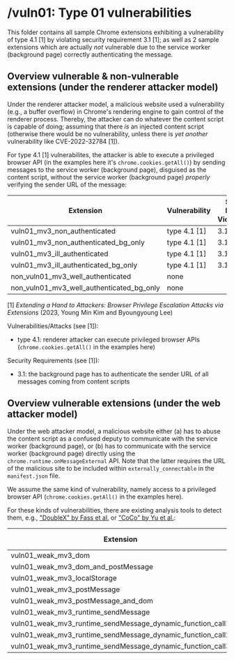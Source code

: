 # /vuln01: Type 01 vulnerabilities
This folder contains all sample Chrome extensions exhibiting a vulnerability of type 4.1 [1] by violating security requirement 3.1 [1];
as well as 2 sample extensions which are actually *not* vulnerable due to the service worker (background page) correctly authenticating the message.

## Overview vulnerable & non-vulnerable extensions (under the renderer attacker model)

Under the renderer attacker model, a malicious website used a vulnerability (e.g., a buffer overflow) in Chrome's rendering engine to gain control of the
renderer process. Thereby, the attacker can do whatever the content script is capable of doing; assuming that there *is* an injected content script
(otherwise there would be no vulnerability, unless there is *yet another* vulnerability like CVE-2022-32784 [1]).

For type 4.1 [1] vulnerabilites, the attacker is able to execute a privileged browser API (in the examples here it's `chrome.cookies.getAll()`) by sending
messages to the service worker (background page), disguised as the content script, without the service worker (background page) *properly* verifying the
sender URL of the message:

| Extension                                                        | Vulnerability | Sec. Req. Violation | Attacker model | Authentication | Sanitization | Content Script | Background Page |
| ---------------------------------------------------------------- | ------------- | ------------------- | -------------- | -------------- | ------------ | -------------- | --------------- |
| vuln01_mv3_non_authenticated                                     | type 4.1 [1]  | 3.1 [1]             | renderer       | none           | N/A          | yes            | yes             |
| vuln01_mv3_non_authenticated_bg_only                             | type 4.1 [1]  | 3.1 [1]             | renderer       | none           | N/A          | no             | yes             |
| vuln01_mv3_ill_authenticated                                     | type 4.1 [1]  | 3.1 [1]             | renderer       | bad            | N/A          | yes            | yes             |
| vuln01_mv3_ill_authenticated_bg_only                             | type 4.1 [1]  | 3.1 [1]             | renderer       | bad            | N/A          | no             | yes             |
| non_vuln01_mv3_well_authenticated                                | none          |                     |                | sufficient     | N/A          | yes            | yes             |
| non_vuln01_mv3_well_authenticated_bg_only                        | none          |                     |                | sufficient     | N/A          | no             | yes             |

[1] *Extending a Hand to Attackers: Browser Privilege Escalation Attacks via Extensions* (2023, Young Min Kim and Byoungyoung Lee)

Vulnerabilities/Attacks (see [1]):
* type 4.1: renderer attacker can execute privileged browser APIs (`chrome.cookies.getAll()` in the examples here)

Security Requirements (see [1]):
* 3.1: the background page has to authenticate the sender URL of all messages coming from content scripts

## Overview vulnerable extensions (under the web attacker model)

Under the web attacker model, a malicious website either (a) has to abuse the content script as a confused deputy to communicate with the service worker
(background page), or (b) has to communicate with the service worker (background page) directly using the `chrome.runtime.onMessageExternal` API.
Note that the latter requires the URL of the malicious site to be included within `externally_connectable` in the `manifest.json` file.

We assume the same kind of vulnerability, namely access to a privileged browser API (`chrome.cookies.getAll()` in the examples here).

For these kinds of vulnerabilities, there are existing analysis tools to detect them, e.g., ["DoubleX" by Fass et al.](https://github.com/Aurore54F/DoubleX)
or ["CoCo" by Yu et al.](https://github.com/CoCoAbstractInterpretation/CoCo):

| Extension                                                        | Web page -> CS comm.  | Web page <- CS comm. | Attacker model | Authentication | Sanitization | DoubleX  | CoCo |
| ---------------------------------------------------------------- | --------------------- | -------------------- | -------------- | -------------- | ------------ | -------- | ---- |
| vuln01_weak_mv3_dom                                              | DOM                   | DOM                  | web            | none           | N/A          | -        | -    |
| vuln01_weak_mv3_dom_and_postMessage                              | DOM                   | postMessage          | web            | none           | N/A          | X        | -    |
| vuln01_weak_mv3_localStorage                                     | localStorage          | localStorage         | web            | none           | N/A          | -        | -    |
| vuln01_weak_mv3_postMessage                                      | postMessage           | postMessage          | web            | none           | N/A          | X        | X    |
| vuln01_weak_mv3_postMessage_and_dom                              | postMessage           | DOM                  | web            | none           | N/A          | -        | -    |
| vuln01_weak_mv3_runtime_sendMessage                              | (none)                | (none)               | web            | none           | N/A          | X        | X    |
| vuln01_weak_mv3_runtime_sendMessage_dynamic_function_call1       | (none)                | (none)               | web            | none           | N/A          | -        | -    |
| vuln01_weak_mv3_runtime_sendMessage_dynamic_function_call2       | (none)                | (none)               | web            | none           | N/A          | -        | X    |
| vuln01_weak_mv3_runtime_sendMessage_dynamic_function_call3       | (none)                | (none)               | web            | none           | N/A          | -        | X    |
